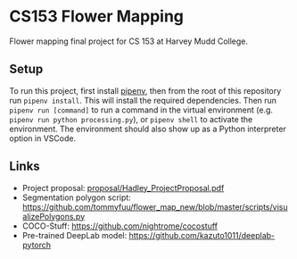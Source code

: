 # CS153 Flower Mapping

Flower mapping final project for CS 153 at Harvey Mudd College.

## Setup
To run this project, first install [pipenv](https://pypi.org/project/pipenv/), then from the root of this repository run `pipenv install`. This will install the required dependencies. Then run `pipenv run [command]` to run a command in the virtual environment (e.g. `pipenv run python processing.py`), or `pipenv shell` to activate the environment. The environment should also show up as a Python interpreter option in VSCode.

## Links

 - Project proposal: [proposal/Hadley_ProjectProposal.pdf](proposal/Hadley_ProjectProposal.pdf)
 - Segmentation polygon script: https://github.com/tommyfuu/flower_map_new/blob/master/scripts/visualizePolygons.py
 - COCO-Stuff: https://github.com/nightrome/cocostuff
 - Pre-trained DeepLab model: https://github.com/kazuto1011/deeplab-pytorch
